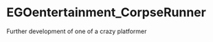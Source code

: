 EGOentertainment_CorpseRunner
=============================

Further development of one of a crazy platformer 
